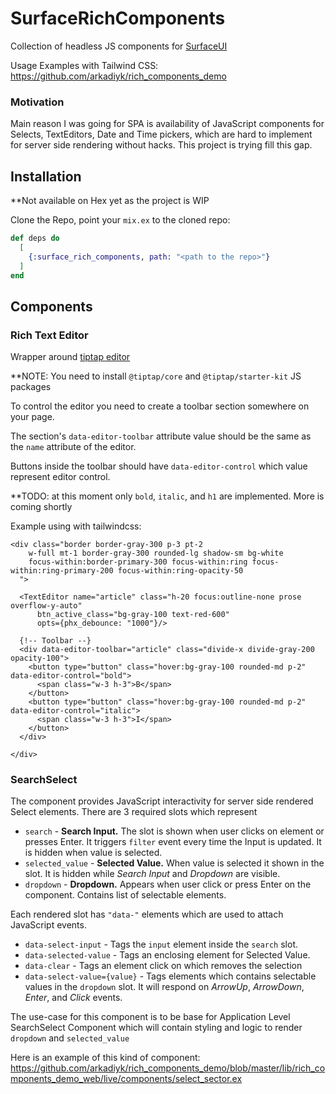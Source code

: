 # SurfaceRichComponents

Collection of headless JS components for [SurfaceUI](https://surface-ui.org/)

Usage Examples with Tailwind CSS: https://github.com/arkadiyk/rich_components_demo

### Motivation

Main reason I was going for SPA is availability of JavaScript components for Selects, TextEditors, Date and Time pickers, which are hard to implement for server side rendering without hacks.
This project is trying fill this gap.

## Installation

**Not available on Hex yet as the project is WIP

Clone the Repo, point your `mix.ex` to the cloned repo:

```elixir
def deps do
  [
    {:surface_rich_components, path: "<path to the repo>"}
  ]
end
```

## Components

### Rich Text Editor
  Wrapper around [tiptap editor](https://www.tiptap.dev/)

  **NOTE: You need to install `@tiptap/core` and `@tiptap/starter-kit` JS packages

  To control the editor you need to create a toolbar section somewhere on your page.

  The section's `data-editor-toolbar` attribute value should be the same as the `name` attribute of the editor.

  Buttons inside the toolbar should have `data-editor-control` which value represent editor control.

  **TODO: at this moment only `bold`, `italic`, and `h1` are implemented. More is coming shortly

  Example using with tailwindcss:

  ```
  <div class="border border-gray-300 p-3 pt-2
      w-full mt-1 border-gray-300 rounded-lg shadow-sm bg-white
      focus-within:border-primary-300 focus-within:ring focus-within:ring-primary-200 focus-within:ring-opacity-50
    ">

    <TextEditor name="article" class="h-20 focus:outline-none prose overflow-y-auto"
        btn_active_class="bg-gray-100 text-red-600"
        opts={phx_debounce: "1000"}/>

    {!-- Toolbar --}
    <div data-editor-toolbar="article" class="divide-x divide-gray-200 opacity-100">
      <button type="button" class="hover:bg-gray-100 rounded-md p-2" data-editor-control="bold">
        <span class="w-3 h-3">B</span>
      </button>
      <button type="button" class="hover:bg-gray-100 rounded-md p-2" data-editor-control="italic">
        <span class="w-3 h-3">I</span>
      </button>
    </div>

  </div>

  ```

### SearchSelect

 The component provides JavaScript interactivity for server side rendered Select elements.
 There are 3 required slots which represent
 - `search` - **Search Input.** The slot is shown when user clicks on element or presses Enter. It triggers `filter` event every time the Input is updated. It is hidden when value is selected.
 - `selected_value` - **Selected Value.** When value is selected it shown in the slot. It is hidden while *Search Input* and *Dropdown* are visible.
 - `dropdown` - **Dropdown.** Appears when user click or press Enter on the component. Contains list of selectable elements.

Each rendered slot has `"data-"` elements which are used to attach JavaScript events.

- `data-select-input`  - Tags the `input` element inside the `search` slot.
- `data-selected-value` - Tags an enclosing element for Selected Value.
- `data-clear` - Tags an element click on which removes the selection
- `data-select-value={value}` - Tags elements which contains selectable values in the `dropdown` slot. It will respond on _ArrowUp_, _ArrowDown_, _Enter_, and _Click_ events.

The use-case for this component is to be base for Application Level SearchSelect Component which will contain styling and logic to render `dropdown` and `selected_value`

Here is an example of this kind of component: https://github.com/arkadiyk/rich_components_demo/blob/master/lib/rich_components_demo_web/live/components/select_sector.ex




